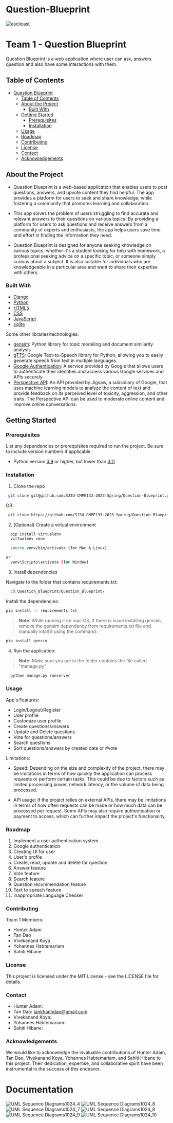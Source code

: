 # Question-Blueprint
[![asciicast](https://asciinema.org/a/GOtFjxHGSPVDe8pyki78WxVd6.svg)](https://asciinema.org/a/GOtFjxHGSPVDe8pyki78WxVd6)
# Team 1 -  Question Blueprint

Question Blueprint is a web application where user can ask, answers question and also have some interactions with them. 

## Table of Contents

- [Question Blueprint](#question-blueprint)
  - [Table of Contents](#table-of-contents)
  - [About the Project](#about-the-project)
    - [Built With](#built-with)
  - [Getting Started](#getting-started)
    - [Prerequisites](#prerequisites)
    - [Installation](#installation)
  - [Usage](#usage)
  - [Roadmap](#roadmap)
  - [Contributing](#contributing)
  - [License](#license)
  - [Contact](#contact)
  - [Acknowledgements](#acknowledgements)

## About the Project

- Question Blueprint is a web-based application that enables users to post questions, answers, and upvote content they find helpful. The app provides a platform for users to seek and share knowledge, while fostering a community that promotes learning and collaboration.

- This app solves the problem of users struggling to find accurate and relevant answers to their questions on various topics. By providing a platform for users to ask questions and receive answers from a community of experts and enthusiasts, the app helps users save time and effort in finding the information they need.

- Question Blueprint is designed for anyone seeking knowledge on various topics, whether it's a student looking for help with homework, a professional seeking advice on a specific topic, or someone simply curious about a subject. It is also suitable for individuals who are knowledgeable in a particular area and want to share their expertise with others.



### Built With

  - [Django](https://www.djangoproject.com/)
  - [Python](https://www.python.org/)
  - [HTML5](https://html.spec.whatwg.org/)
  - [CSS](https://www.w3.org/Style/CSS/)
  - [JavaScript](https://developer.mozilla.org/en-US/docs/Web/JavaScript)
  - [sqlite](https://www.sqlite.org/index.html)

  Some other libraries/technologies:
  - [gensim](https://pypi.org/project/gensim/): Python library for topic modeling and document similarity analysis
  - [gTTS](https://pypi.org/project/gTTS/): Google Text-to-Speech library for Python, allowing you to easily generate speech from text in multiple languages.
  - [Google Authentication](https://developers.google.com/identity): A service provided by Google that allows users to authenticate their identities and access various Google services and APIs securely.
  - [Perspective API](https://www.perspectiveapi.com/): An API provided by Jigsaw, a subsidiary of Google, that uses machine learning models to analyze the content of text and provide feedback on its perceived level of toxicity, aggression, and other traits. The Perspective API can be used to moderate online content and improve online conversations.



## Getting Started

### Prerequisites

List any dependencies or prerequisites required to run the project. Be sure to include version numbers if applicable.

- Python version [3.9](https://www.python.org/downloads/release/python-390/) or higher, but lower than [3.11](https://www.python.org/downloads/release/python-311/)

### Installation

1. Clone the repo

  ```sh
   git clone git@github.com:SJSU-CMPE133-2023-Spring/Question-Blueprint.git
  ```
  OR
  ``` sh
   git clone https://github.com/SJSU-CMPE133-2023-Spring/Question-Blueprint.git
  ```

2. (Optional) Create a virtual environment

  ```sh
    pip install virtualenv
    virtualenv venv
  ```

  ``` sh
    source venv/bin/activate (for Mac & Linux)
  ```

    

  ``` sh
  or
    venv\Scripts\activate (for Window)
  ```

3. Install dependencies

  Navigate to the folder that contains requirements.txt:

  ```sh
    cd Question_Blueprint/Question_Blueprint/
  ```
  
  Install the dependencies:

   ```sh
   pip install -r requirements.txt
   ```
   >**Note**: While running it on mac OS, if there is issue installing gensim, remove the gensim dependency from requirements.txt file and manually intall it using the command: 
   ```sh 
   pip install gensim
   ```

4. Run the application:
  > **Note:** Make sure you are in the folder contains the file called "manage.py"

  ```sh
    python manage.py runserver
  ```

### Usage

  App's Features:
  - Login/Logout/Register
  - User profile
  - Customize user profile
  - Create questions/answers
  - Update and Delete questions
  - Vote for questions/answers
  - Search questions
  - Sort questions/answers by created date or #vote

  Limitations:
   - Speed: Depending on the size and complexity of the project, there may be limitations in terms of how quickly the application can process requests or perform certain tasks. This could be due to factors such as limited processing power, network latency, or the volume of data being processed.

   - API usage: If the project relies on external APIs, there may be limitations in terms of how often requests can be made or how much data can be processed per request. Some APIs may also require authentication or payment to access, which can further impact the project's functionality.

### Roadmap

 1. Implement a user authentication system
 2. Google authentication
 3. Creating UI for user 
 4. User's profile
 5. Create, read, update and delete for question
 6. Answer feature
 7. Vote feature
 8. Search feature
 9. Question recommendation feature
 10. Text to speech feature
 11. Inappropriate Language Checker

### Contributing

  Team 1 Members:
  - Hunter Adam
  - Tan Dao
  - Vivekanand Koya
  - Yohannes Habtemariam
  - Sahiti Hibane

### License

This project is licensed under the MIT License - see the LICENSE file for details.

### Contact

  - Hunter Adam: 
  - Tan Dao: tankhanhdao@gmail.com
  - Vivekanand Koya: 
  - Yohannes Habtemariam:
  - Sahiti Hibane:

### Acknowledgements

We would like to acknowledge the invaluable contributions of Hunter Adam, Tan Dao, Vivekanand Koya, Yohannes Habtemariam, and Sahiti Hibane to this project. Their dedication, expertise, and collaborative spirit have been instrumental in the success of this endeavor.

# Documentation
![UML   Sequence Diagrams1024_4](https://user-images.githubusercontent.com/67130044/231318279-82462275-7cae-4a80-8628-20926ff07fa1.png)
![UML   Sequence Diagrams1024_6](https://user-images.githubusercontent.com/67130044/231318309-93351d7e-9316-404f-987e-8caae1e51ef3.png)
![UML   Sequence Diagrams1024_7](https://user-images.githubusercontent.com/67130044/231318323-572ad1d8-f823-4962-9c65-cf02f9439df5.png)
![UML   Sequence Diagrams1024_8](https://user-images.githubusercontent.com/67130044/231318333-a512d5ec-2650-4417-94cd-d76348feb065.png)
![UML   Sequence Diagrams1024_9](https://user-images.githubusercontent.com/67130044/231318340-2fb7210a-c518-423c-a1b8-d60763fef824.png)
![UML   Sequence Diagrams1024_10](https://user-images.githubusercontent.com/67130044/231318353-4c2ec017-6837-4cbe-8537-58506676bbd7.png)




